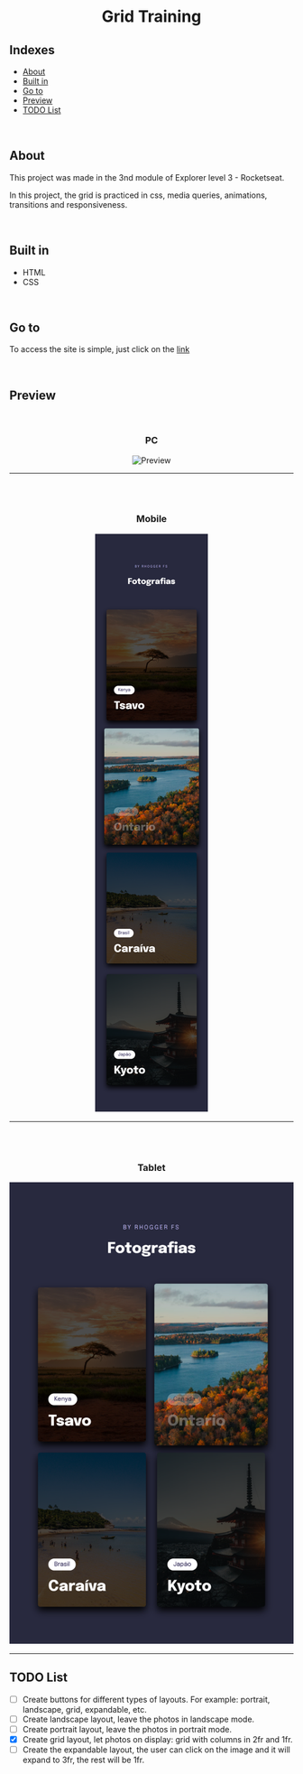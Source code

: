<h1 align="center">
Grid Training
</h1>

## Indexes

- [About](#about)
- [Built in](#built_in)
- [Go to](#go_to)
- [Preview](#preview)
- [TODO List](#todo_list)

<br>

## About <a name = "about"></a>

This project was made in the 3nd module of Explorer level 3 - Rocketseat.

In this project, the grid is practiced in css, media queries, animations, transitions and responsiveness.

<br>

## Built in <a name = "built_in"></a>

- HTML
- CSS

<br>

## Go to <a name = "go_to"></a>

To access the site is simple, just click on the <a href = "https://grid-training.vercel.app">link</a>

<br>

## Preview <a name = "preview"></a>

<div align="center">

  <br>

### PC

![Preview](assets/PC.png)

  <hr><br><br>

### Mobile

![Preview](assets/Mobile.png)

  <hr><br><br>

### Tablet

![Preview](assets/Tablet.png)

  <hr>

</div>

## TODO List <a name = "todo_list"></a>

- [ ] Create buttons for different types of layouts. For example: portrait, landscape, grid, expandable, etc.
- [ ] Create landscape layout, leave the photos in landscape mode.
- [ ] Create portrait layout, leave the photos in portrait mode.
- [X] Create grid layout, let photos on display: grid with columns in 2fr and 1fr.
- [ ] Create the expandable layout, the user can click on the image and it will expand to 3fr, the rest will be 1fr.